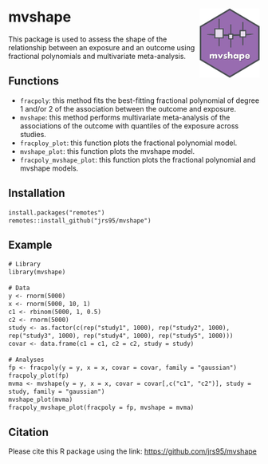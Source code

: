# mvshape <img src="man/figures/logo.png" align="right" height="139"/>
This package is used to assess the shape of the relationship between an exposure and an outcome using fractional polynomials and multivariate meta-analysis. 

## Functions
* `fracpoly`: this method fits the best-fitting fractional polynomial of degree 1 and/or 2 of the association between the outcome and exposure.  
* `mvshape`: this method performs multivariate meta-analysis of the associations of the outcome with quantiles of the exposure across studies.  
* `fracploy_plot`: this function plots the fractional polynomial model.  
* `mvshape_plot`: this function plots the mvshape model.  
* `fracpoly_mvshape_plot`: this function plots the fractional polynomial and mvshape models.  

## Installation
```
install.packages("remotes")
remotes::install_github("jrs95/mvshape")
```

## Example
```
# Library
library(mvshape)

# Data
y <- rnorm(5000)
x <- rnorm(5000, 10, 1)
c1 <- rbinom(5000, 1, 0.5)
c2 <- rnorm(5000)
study <- as.factor(c(rep("study1", 1000), rep("study2", 1000), rep("study3", 1000), rep("study4", 1000), rep("study5", 1000)))
covar <- data.frame(c1 = c1, c2 = c2, study = study)

# Analyses
fp <- fracpoly(y = y, x = x, covar = covar, family = "gaussian")
fracpoly_plot(fp)
mvma <- mvshape(y = y, x = x, covar = covar[,c("c1", "c2")], study = study, family = "gaussian")
mvshape_plot(mvma)
fracpoly_mvshape_plot(fracpoly = fp, mvshape = mvma)
```

## Citation 
Please cite this R package using the link: https://github.com/jrs95/mvshape  
